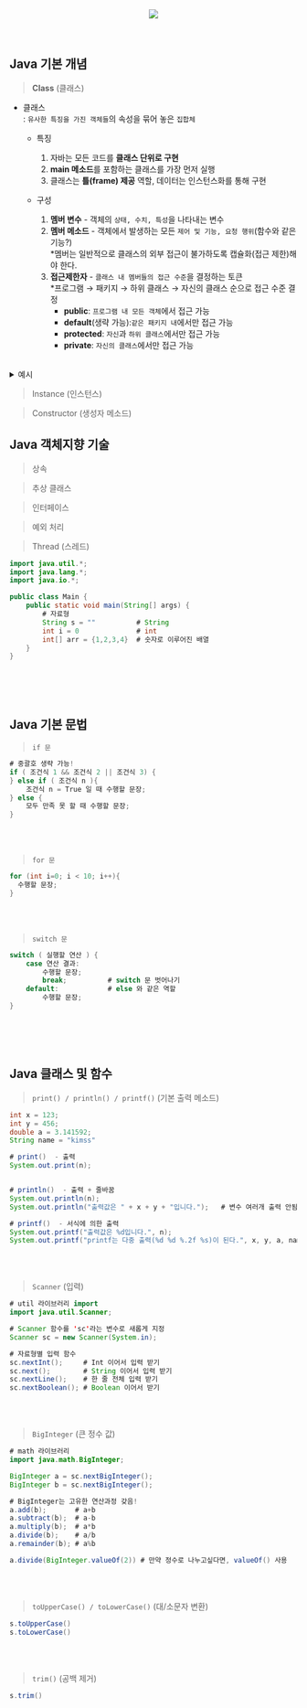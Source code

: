 <div align='center'>
<img src="https://capsule-render.vercel.app/api?type=transparent&color=timeAuto&height=100&section=header&fontSize=50&descAlign=60&descSize=20&descAlignY=83&text=Java%20Study&desc=Basic%20grammar"/>

</div>
<br><br>

## Java 기본 개념

> **Class** (클래스)

 - 클래스 <br>
   : `유사한 특징을 가진 객체들`의 속성을 묶어 놓은 `집합체`
   - 특징 <br>
     1. 자바는 모든 코드를 **클래스 단위로 구현**
     2. **main 메소드**를 포함하는 클래스를 가장 먼저 실행
     3. 클래스는 **틀(frame) 제공** 역할, 데이터는 인스턴스화를 통해 구현
        
   - 구성 <br>
     1. **멤버 변수** - 객체의 `상태, 수치, 특성`을 나타내는 변수
     2. **멤버 메소드** - 객체에서 발생하는 모든 `제어 및 기능, 요청 행위`(함수와 같은 기능?) <br>
        *멤버는 일반적으로 클래스의 외부 접근이 불가하도록 캡슐화(접근 제한)해야 한다. 
     3. **접근제한자** - `클래스 내 멤버들의 접근 수준`을 결정하는 토큰 <br>
        *프로그램 → 패키지 → 하위 클래스 → 자신의 클래스 순으로 접근 수준 결정
        - **public**: `프로그램 내 모든 객체`에서 접근 가능
        - **default**(생략 가능):`같은 패키지 내`에서만 접근 가능
        - **protected**: `자신`과 `하위 클래스`에서만 접근 가능
        - **private**: `자신의 클래스`에서만 접근 가능
<br>

<details><summary>예시</summary>
    
```Java
public class Circle{                            // Circle 클래스 정의 (main 메소드 포함되었으므로 시작 되는 클래스)
    public static void main(String[] args){
        double pi = 3.141592;                              // 멤버 변수 정의
        private double radius;                                 // 외부 접근 불가
    }

    void volume(){
        System.out.println(radius * radius * pi);
    }

    public void set_radius(double r){                       // private 멤버 접근을 위한 메소드
        radius = r;
    }
} 

```

</details>

> Instance (인스턴스)


> Constructor (생성자 메소드)

## Java 객체지향 기술

> 상속

> 추상 클래스

> 인터페이스

> 예외 처리

> Thread (스레드)

``` Java
import java.util.*;
import java.lang.*;
import java.io.*;

public class Main {
    public static void main(String[] args) {
        # 자료형
        String s = ""          # String
        int i = 0              # int
        int[] arr = {1,2,3,4}  # 숫자로 이루어진 배열
    }
}
```
<br><br><br>

## Java 기본 문법
> `if 문`
``` Java
# 중괄호 생략 가능!
if ( 조건식 1 && 조건식 2 || 조건식 3) {
} else if ( 조건식 n ){
    조건식 n = True 일 때 수행할 문장;
} else {
    모두 만족 못 할 때 수행할 문장;
}
```
<br><br>

> `for 문`
``` Java
for (int i=0; i < 10; i++){
  수행할 문장;
}
```
<br><br>

> `switch 문`
``` Java
switch ( 실행할 연산 ) {
    case 연산 결과:
        수행할 문장;
        break;          # switch 문 벗어나기
    default:            # else 와 같은 역할
        수행할 문장;
}
```
<br><br><br>


## Java 클래스 및 함수
> `print() / println() / printf()` (기본 출력 메소드)
``` Java
int x = 123;
int y = 456;
double a = 3.141592;
String name = "kimss"

# print()  - 출력
System.out.print(n);


# println()  - 출력 + 줄바꿈
System.out.println(n);
System.out.println("출력값은 " + x + y + "입니다.");   # 변수 여러개 출력 안됨.

# printf()  - 서식에 의한 출력
System.out.printf("출력값은 %d입니다.", n);
System.out.printf("printf는 다중 출력(%d %d %.2f %s)이 된다.", x, y, a, name);  # 변수 타입을 출력하고자 하는 순서대로 기입


```
<br><br>



> `Scanner` (입력)
``` Java
# util 라이브러리 import
import java.util.Scanner;

# Scanner 함수를 'sc'라는 변수로 새롭게 지정 
Scanner sc = new Scanner(System.in);

# 자료형별 입력 함수
sc.nextInt();     # Int 이어서 입력 받기
sc.next();        # String 이어서 입력 받기
sc.nextLine();    # 한 줄 전체 입력 받기
sc.nextBoolean(); # Boolean 이어서 받기
```
<br><br>


> `BigInteger` (큰 정수 값)
``` Java
# math 라이브러리 
import java.math.BigInteger;

BigInteger a = sc.nextBigInteger();
BigInteger b = sc.nextBigInteger();

# BigInteger는 고유한 연산과정 갖음!
a.add(b);       # a+b
a.subtract(b);  # a-b
a.multiply(b);  # a*b
a.divide(b);    # a/b
a.remainder(b); # a%b

a.divide(BigInteger.valueOf(2)) # 만약 정수로 나누고싶다면, valueOf() 사용
```
<br><br>

> `toUpperCase() / toLowerCase()` (대/소문자 변환)
``` Java
s.toUpperCase()
s.toLowerCase()
```
<br><br>

> `trim()` (공백 제거)
``` Java
s.trim()
```
<br><br>
